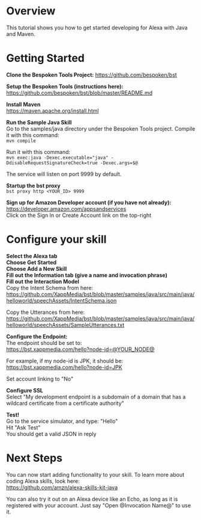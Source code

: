 # Overview
This tutorial shows you how to get started developing for Alexa with Java and Maven.  

# Getting Started
__Clone the Bespoken Tools Project:__
https://github.com/bespoken/bst

__Setup the Bespoken Tools (instructions here):__
https://github.com/bespoken/bst/blob/master/README.md

__Install Maven__  
https://maven.apache.org/install.html

__Run the Sample Java Skill__  
Go to the samples/java directory under the Bespoken Tools project.
Compile it with this command:  
`mvn compile`  

Run it with this command:  
`mvn exec:java -Dexec.executable="java" -DdisableRequestSignatureCheck=true -Dexec.args=$@`

The service will listen on port 9999 by default.

__Startup the bst proxy__  
`bst proxy http <YOUR_ID> 9999`

__Sign up for Amazon Developer account (if you have not already):__  
https://developer.amazon.com/appsandservices  
Click on the Sign In or Create Account link on the top-right

# Configure your skill
__Select the Alexa tab__  
__Choose Get Started__  
__Choose Add a New Skill__  
__Fill out the Information tab (give a name and invocation phrase)__  
__Fill out the Interaction Model__  
Copy the Intent Schema from here:  
https://github.com/XappMedia/bst/blob/master/samples/java/src/main/java/helloworld/speechAssets/IntentSchema.json

Copy the Utterances from here:  
https://github.com/XappMedia/bst/blob/master/samples/java/src/main/java/helloworld/speechAssets/SampleUtterances.txt

__Configure the Endpoint:__  
The endpoint should be set to:  
https://bst.xappmedia.com/hello?node-id=@YOUR_NODE@

For example, if my node-id is JPK, it should be:  
https://bst.xappmedia.com/hello?node-id=JPK

Set account linking to "No"

__Configure SSL__  
Select "My development endpoint is a subdomain of a domain that has a wildcard certificate from a certificate authority"

__Test!__  
Go to the service simulator, and type: "Hello"  
Hit "Ask Test"  
You should get a valid JSON in reply  

# Next Steps
You can now start adding functionality to your skill. To learn more about coding Alexa skills, look here:  
https://github.com/amzn/alexa-skills-kit-java

You can also try it out on an Alexa device like an Echo, as long as it is registered with your account.
Just say "Open @Invocation Name@" to use it.
